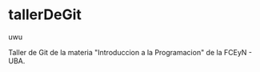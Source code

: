 # tallerDeGit

uwu

Taller de Git de la materia "Introduccion a la Programacion" de la FCEyN - UBA.
